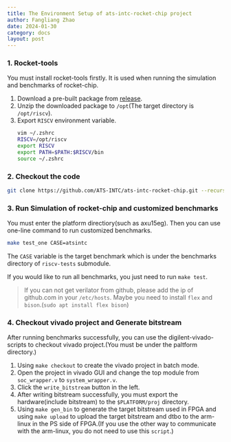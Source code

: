 ```yaml
---
title: The Environment Setup of ats-intc-rocket-chip project
author: Fangliang Zhao
date: 2024-01-30
category: docs
layout: post
---
```



### 1. Rocket-tools

You must install rocket-tools firstly. It is used when running the simulation and benchmarks of rocket-chip. 

1. Download a pre-built package from [release](https://github.com/chipsalliance/rocket-tools/releases).
2. Unzip the downloaded package to `/opt`(The target directory is `/opt/riscv`).
3. Export `RISCV` environment variable.
   ```sh
   vim ~/.zshrc
   RISCV=/opt/riscv
   export RISCV
   export PATH=$PATH:$RISCV/bin
   source ~/.zshrc
   ```

### 2. Checkout the code

```sh
git clone https://github.com/ATS-INTC/ats-intc-rocket-chip.git --recursive
```

### 3. Run Simulation of rocket-chip and customized benchmarks

You must enter the platform directiory(such as axu15eg). Then you can use one-line command to run customized benchmarks.

```sh
make test_one CASE=atsintc
```

The `CASE` variable is the target benchmark which is under the benchmarks directory of `riscv-tests` submodule.

If you would like to run all benchmarks, you just need to run `make test`.

> If you can not get verilator from github, please add the ip of github.com in your `/etc/hosts`.
> Maybe you need to install `flex` and `bison`.(`sudo apt install flex bison`)

### 4. Checkout vivado project and Generate bitstream

After running benchmarks successfully, you can use the digilent-vivado-scripts to checkout vivado project.(You must be under the paltform directory.)

1. Using `make checkout` to create the vivado project in batch mode. 
2. Open the project in vivado GUI and change the top module from `soc_wrapper.v` to `system_wrapper.v`. 
3. Click the `write_bitstream` button in the left.
4. After writing bitstream successfully, you must export the hardware(include bitstream) to the `$PLATFORM/proj` directory.
5. Using `make gen_bin` to generate the target bitstream used in FPGA and using `make upload` to upload the target bitstream and dtbo to the arm-linux in the PS side of FPGA.(If you use the other way to communicate with the arm-linux, you do not need to use this `script`.)